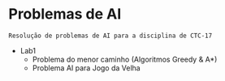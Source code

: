 # Problemas de AI 

	Resolução de problemas de AI para a disciplina de CTC-17

* Lab1
	* Problema do menor caminho (Algoritmos Greedy & A*)
	* Problema AI para Jogo da Velha